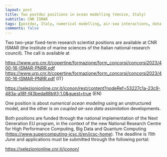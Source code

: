 ```yaml
---
layout: post
title: Two postdoc positions in ocean modelling (Venice, Italy)
subtitle: CNR ISMAR
tags: [postdoc, Italy, numerical modelling, air-sea interactions, data assimilation]
comments: false
---
```

Two two-year fixed-term research scientist positions are available at
CNR ISMAR (the Institute of marine sciences of the Italian national
research council). The call is available at

https://www.urp.cnr.it/copertine/formazione/form_concorsi/concorsi2023/400-16-ISMAR-PNRR.pdf
<https://www.urp.cnr.it/copertine/formazione/form_concorsi/concorsi2023/400-16-ISMAR-PNRR.pdf>
(IT)

https://selezionionline.cnr.it/jconon/rest/content?nodeRef=53227c1a-23c9-483a-a18f-f43beda88b93;1.0&guest=true
(EN)

One position is about *numerical ocean modeling* using an unstructured
model, and the other is on *coupled air-sea data assimilation* developments.


Both positions are funded through the national implementation of the
Next Generation EU program, in the context of the new National Research
Centre for High Performance Computing, Big Data and Quantum Computing
(https://www.supercomputing-icsc.it/en/icsc-home). The deadline is
*11th June* and applications must be submitted through the following portal:

https://selezionionline.cnr.it/jconon/
